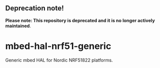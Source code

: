 ## Deprecation note!

**Please note: This repository is deprecated and it is no longer actively maintained**.

# mbed-hal-nrf51-generic
Generic mbed HAL for Nordic NRF51822 platforms.

